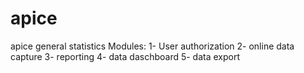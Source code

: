 # apice
apice general statistics 
Modules: 
1- User authorization 
2- online data capture 
3- reporting 
4- data daschboard 
5- data export 
